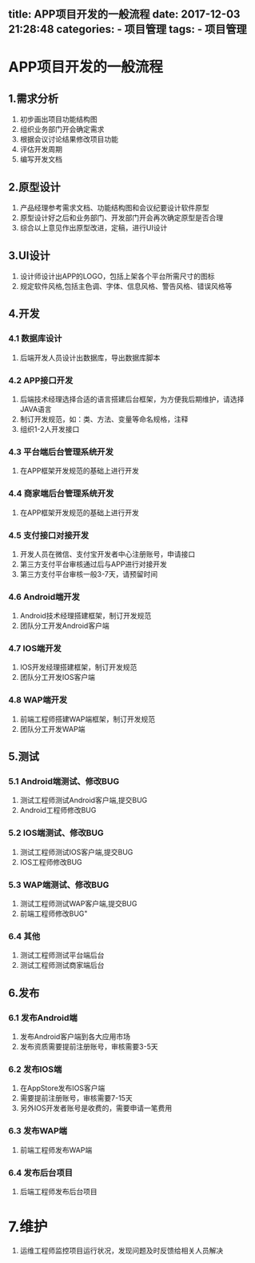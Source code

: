 title: APP项目开发的一般流程
date: 2017-12-03 21:28:48
categories:
    - 项目管理
tags: 
    - 项目管理
---

# APP项目开发的一般流程

## 1.需求分析
1. 初步画出项目功能结构图
2. 组织业务部门开会确定需求
3. 根据会议讨论结果修改项目功能
4. 评估开发周期
5. 编写开发文档

## 2.原型设计
1. 产品经理参考需求文档、功能结构图和会议纪要设计软件原型
2. 原型设计好之后和业务部门、开发部门开会再次确定原型是否合理
3. 综合以上意见作出原型改进，定稿，进行UI设计

## 3.UI设计
1. 设计师设计出APP的LOGO，包括上架各个平台所需尺寸的图标
2. 规定软件风格,包括主色调、字体、信息风格、警告风格、错误风格等

## 4.开发
### 4.1 数据库设计
1. 后端开发人员设计出数据库，导出数据库脚本

### 4.2 APP接口开发
1. 后端技术经理选择合适的语言搭建后台框架，为方便我后期维护，请选择JAVA语言
2. 制订开发规范，如：类、方法、变量等命名规格，注释
3. 组织1-2人开发接口

### 4.3 平台端后台管理系统开发
1. 在APP框架开发规范的基础上进行开发


### 4.4 商家端后台管理系统开发
1. 在APP框架开发规范的基础上进行开发


### 4.5 支付接口对接开发
1. 开发人员在微信、支付宝开发者中心注册账号，申请接口
2. 第三方支付平台审核通过后与APP进行对接开发
3. 第三方支付平台审核一般3-7天，请预留时间

### 4.6 Android端开发
1. Android技术经理搭建框架，制订开发规范
2. 团队分工开发Android客户端


### 4.7 IOS端开发
1. IOS开发经理搭建框架，制订开发规范
2. 团队分工开发IOS客户端

### 4.8 WAP端开发
1. 前端工程师搭建WAP端框架，制订开发规范
2. 团队分工开发WAP端

## 5.测试
### 5.1 Android端测试、修改BUG
1. 测试工程师测试Android客户端,提交BUG
2. Android工程师修改BUG

### 5.2 IOS端测试、修改BUG
1. 测试工程师测试IOS客户端,提交BUG
2. IOS工程师修改BUG

### 5.3  WAP端测试、修改BUG
1. 测试工程师测试WAP客户端,提交BUG
2. 前端工程师修改BUG"

### 6.4 其他
1. 测试工程师测试平台端后台
2. 测试工程师测试商家端后台


## 6.发布
### 6.1 发布Android端
1. 发布Android客户端到各大应用市场
2. 发布资质需要提前注册账号，审核需要3-5天

### 6.2 发布IOS端
1. 在AppStore发布IOS客户端
2. 需要提前注册账号，审核需要7-15天
3. 另外IOS开发者账号是收费的，需要申请一笔费用

### 6.3 发布WAP端
1. 前端工程师发布WAP端

### 6.4 发布后台项目
1. 后端工程师发布后台项目

# 7.维护
1. 运维工程师监控项目运行状况，发现问题及时反馈给相关人员解决







